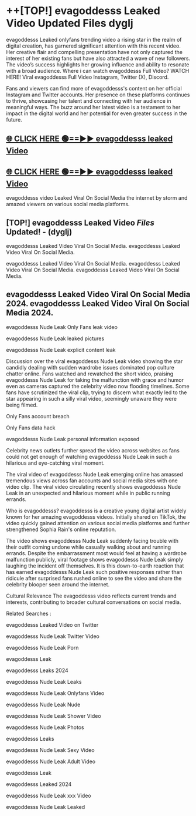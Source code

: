# ++[TOP!] evagoddesss Leaked Video Updated Files dyglj<br>

evagoddesss Leaked onlyfans trending video a rising star in the realm of digital creation, has garnered significant attention with this recent video. Her creative flair and compelling presentation have not only captured the interest of her existing fans but have also attracted a wave of new followers. The video’s success highlights her growing influence and ability to resonate with a broad audience.
Where i can watch evagoddesss Full Video? WATCH HERE! Viral evagoddesss Full Video Instagram, Twitter (X), Discord.


Fans and viewers can find more of evagoddesss's content on her official Instagram and Twitter accounts. Her presence on these platforms continues to thrive, showcasing her talent and connecting with her audience in meaningful ways. The buzz around her latest video is a testament to her impact in the digital world and her potential for even greater success in the future.


## [🌐 CLICK HERE 🟢==►► evagoddesss leaked Video ](https://xnudes.xyz/go)

## [🌐 CLICK HERE 🟢==►► evagoddesss leaked Video ](https://xnudes.xyz/go)



evagoddesss video Leaked Viral On Social Media the internet by storm and amazed viewers on various social media platforms.


## [TOP!] evagoddesss Leaked Video *Files* Updated! - (dyglj)

evagoddesss Leaked Video Viral On Social Media. evagoddesss Leaked Video Viral On Social Media.

evagoddesss Leaked Video Viral On Social Media. evagoddesss Leaked Video Viral On Social Media. evagoddesss Leaked Video Viral On Social Media.


## evagoddesss Leaked Video Viral On Social Media 2024. evagoddesss Leaked Video Viral On Social Media 2024.
evagoddesss Nude Leak Only Fans leak video

evagoddesss Nude Leak leaked pictures

evagoddesss Nude Leak explicit content leak

Discussion over the viral evagoddesss Nude Leak video showing the star candidly dealing with sudden wardrobe issues dominated pop culture chatter online. Fans watched and rewatched the short video, praising evagoddesss Nude Leak for taking the malfunction with grace and humor even as cameras captured the celebrity video now flooding timelines. Some fans have scrutinized the viral clip, trying to discern what exactly led to the star appearing in such a silly viral video, seemingly unaware they were being filmed.


Only Fans account breach

Only Fans data hack

evagoddesss Nude Leak personal information exposed

Celebrity news outlets further spread the video across websites as fans could not get enough of watching evagoddesss Nude Leak in such a hilarious and eye-catching viral moment.


The viral video of evagoddesss Nude Leak emerging online has amassed tremendous views across fan accounts and social media sites with one video clip. The viral video circulating recently shows evagoddesss Nude Leak in an unexpected and hilarious moment while in public running errands.


Who is evagoddesss? evagoddesss is a creative young digital artist widely known for her amazing evagoddesss videos. Initially shared on TikTok, the video quickly gained attention on various social media platforms and further strengthened Sophia Rain's online reputation.

The video shows evagoddesss Nude Leak suddenly facing trouble with their outfit coming undone while casually walking about and running errands. Despite the embarrassment most would feel at having a wardrobe malfunction publicly, viral footage shows evagoddesss Nude Leak simply laughing the incident off themselves. It is this down-to-earth reaction that has earned evagoddesss Nude Leak such positive responses rather than ridicule after surprised fans rushed online to see the video and share the celebrity blooper seen around the internet.

Cultural Relevance The evagoddesss video reflects current trends and interests, contributing to broader cultural conversations on social media.

Related Searches :

evagoddesss Leaked Video on Twitter

evagoddesss Nude Leak Twitter Video

evagoddesss Nude Leak Porn

evagoddesss Leak 

evagoddesss Leaks 2024

evagoddesss Nude Leak Leaks

evagoddesss Nude Leak Onlyfans Video

evagoddesss Nude Leak Nude

evagoddesss Nude Leak Shower Video

evagoddesss Nude Leak Photos

evagoddesss Leaks

evagoddesss Nude Leak Sexy Video

evagoddesss Nude Leak Adult Video

evagoddesss Leak

evagoddesss Leaked 2024

evagoddesss Nude Leak xxx Video

evagoddesss Nude Leak Leaked